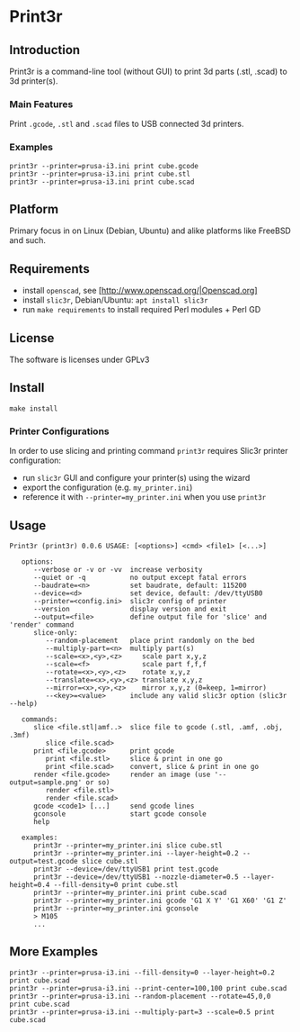 # Print3r

## Introduction

Print3r is a command-line tool (without GUI) to print 3d parts (.stl, .scad) to 3d printer(s).

### Main Features

Print `.gcode`, `.stl` and `.scad` files to USB connected 3d printers.

### Examples
```
print3r --printer=prusa-i3.ini print cube.gcode
print3r --printer=prusa-i3.ini print cube.stl
print3r --printer=prusa-i3.ini print cube.scad
```

## Platform
Primary focus in on Linux (Debian, Ubuntu) and alike platforms like FreeBSD and such.

## Requirements
- install `openscad`, see [http://www.openscad.org/|Openscad.org]
- install `slic3r`, Debian/Ubuntu: `apt install slic3r`
- run `make requirements` to install required Perl modules + Perl GD

## License
The software is licenses under GPLv3 

## Install

```
make install
```

### Printer Configurations
In order to use slicing and printing command `print3r` requires Slic3r printer configuration:
- run `slic3r` GUI and configure your printer(s) using the wizard
- export the configuration (e.g. `my_printer.ini`)
- reference it with `--printer=my_printer.ini` when you use `print3r`

## Usage
```
Print3r (print3r) 0.0.6 USAGE: [<options>] <cmd> <file1> [<...>]

   options:
      --verbose or -v or -vv  increase verbosity
      --quiet or -q           no output except fatal errors
      --baudrate=<n>          set baudrate, default: 115200
      --device=<d>            set device, default: /dev/ttyUSB0
      --printer=<config.ini>  slic3r config of printer
      --version               display version and exit
      --output=<file>         define output file for 'slice' and 'render' command
      slice-only:
         --random-placement   place print randomly on the bed
         --multiply-part=<n>  multiply part(s)
         --scale=<x>,<y>,<z>     scale part x,y,z
         --scale=<f>             scale part f,f,f
         --rotate=<x>,<y>,<z>    rotate x,y,z
         --translate=<x>,<y>,<z> translate x,y,z
         --mirror=<x>,<y>,<z>    mirror x,y,z (0=keep, 1=mirror)
         --<key>=<value>      include any valid slic3r option (slic3r --help)

   commands:
      slice <file.stl|amf..>  slice file to gcode (.stl, .amf, .obj, .3mf)
         slice <file.scad>
      print <file.gcode>      print gcode
         print <file.stl>     slice & print in one go
         print <file.scad>    convert, slice & print in one go
      render <file.gcode>     render an image (use '--output=sample.png' or so)
         render <file.stl>
         render <file.scad>
      gcode <code1> [...]     send gcode lines
      gconsole                start gcode console
      help
   
   examples:
      print3r --printer=my_printer.ini slice cube.stl
      print3r --printer=my_printer.ini --layer-height=0.2 --output=test.gcode slice cube.stl
      print3r --device=/dev/ttyUSB1 print test.gcode
      print3r --device=/dev/ttyUSB1 --nozzle-diameter=0.5 --layer-height=0.4 --fill-density=0 print cube.stl
      print3r --printer=my_printer.ini print cube.scad
      print3r --printer=my_printer.ini gcode 'G1 X Y' 'G1 X60' 'G1 Z'
      print3r --printer=my_printer.ini gconsole
      > M105
      ...

```

## More Examples
```
print3r --printer=prusa-i3.ini --fill-density=0 --layer-height=0.2 print cube.scad
print3r --printer=prusa-i3.ini --print-center=100,100 print cube.scad
print3r --printer=prusa-i3.ini --random-placement --rotate=45,0,0 print cube.scad
print3r --printer=prusa-i3.ini --multiply-part=3 --scale=0.5 print cube.scad
```
